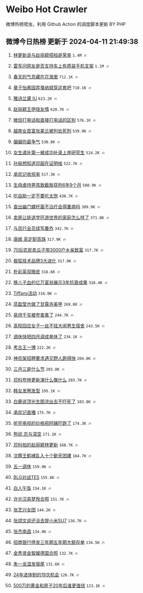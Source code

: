 # Weibo Hot Crawler 



微博热榜爬虫，利用 Github Action 的调度脚本更新 BY PHP 


## 微博今日热榜 更新于 2024-04-11 21:49:38 
1. [林更新说与赵丽颖搭档是荣幸](https://s.weibo.com/weibo?q=%23%E6%9E%97%E6%9B%B4%E6%96%B0%E8%AF%B4%E4%B8%8E%E8%B5%B5%E4%B8%BD%E9%A2%96%E6%90%AD%E6%A1%A3%E6%98%AF%E8%8D%A3%E5%B9%B8%23&t=31&band_rank=1&Refer=top) `1.4M 🔥` 

1. [雷军问网友是否支持车上有原装手机支架](https://s.weibo.com/weibo?q=%23%E9%9B%B7%E5%86%9B%E9%97%AE%E7%BD%91%E5%8F%8B%E6%98%AF%E5%90%A6%E6%94%AF%E6%8C%81%E8%BD%A6%E4%B8%8A%E6%9C%89%E5%8E%9F%E8%A3%85%E6%89%8B%E6%9C%BA%E6%94%AF%E6%9E%B6%23&t=31&band_rank=2&Refer=top) `1.1M 🔥` 

1. [春天的气息藏在花海里](https://s.weibo.com/weibo?q=%23%E6%98%A5%E5%A4%A9%E7%9A%84%E6%B0%94%E6%81%AF%E8%97%8F%E5%9C%A8%E8%8A%B1%E6%B5%B7%E9%87%8C%23&t=31&band_rank=3&Refer=top) `712.1K 🔥` 

1. [章子怡酱园弄戛纳就穿这套吧](https://s.weibo.com/weibo?q=%E7%AB%A0%E5%AD%90%E6%80%A1%E9%85%B1%E5%9B%AD%E5%BC%84%E6%88%9B%E7%BA%B3%E5%B0%B1%E7%A9%BF%E8%BF%99%E5%A5%97%E5%90%A7&t=31&band_rank=4&Refer=top) `710.1K 🔥` 

1. [雅诗兰黛 IU](https://s.weibo.com/weibo?q=%E9%9B%85%E8%AF%97%E5%85%B0%E9%BB%9B%20IU&t=31&band_rank=5&Refer=top) `623.2K 🔥` 

1. [赵丽颖王伊瑶友情](https://s.weibo.com/weibo?q=%23%E8%B5%B5%E4%B8%BD%E9%A2%96%E7%8E%8B%E4%BC%8A%E7%91%B6%E5%8F%8B%E6%83%85%23&t=31&band_rank=6&Refer=top) `620.7K 🔥` 

1. [微信打电话和直接打电话的区别](https://s.weibo.com/weibo?q=%23%E5%BE%AE%E4%BF%A1%E6%89%93%E7%94%B5%E8%AF%9D%E5%92%8C%E7%9B%B4%E6%8E%A5%E6%89%93%E7%94%B5%E8%AF%9D%E7%9A%84%E5%8C%BA%E5%88%AB%23&t=31&band_rank=7&Refer=top) `576.1K 🔥` 

1. [越南女首富张美兰被判处死刑](https://s.weibo.com/weibo?q=%23%E8%B6%8A%E5%8D%97%E5%A5%B3%E9%A6%96%E5%AF%8C%E5%BC%A0%E7%BE%8E%E5%85%B0%E8%A2%AB%E5%88%A4%E5%A4%84%E6%AD%BB%E5%88%91%23&t=31&band_rank=8&Refer=top) `539.9K 🔥` 

1. [偏偏你最争气](https://s.weibo.com/weibo?q=%E5%81%8F%E5%81%8F%E4%BD%A0%E6%9C%80%E4%BA%89%E6%B0%94&t=31&band_rank=9&Refer=top) `530.8K 🔥` 

1. [女生递补第一被成功补录上岸研究生](https://s.weibo.com/weibo?q=%23%E5%A5%B3%E7%94%9F%E9%80%92%E8%A1%A5%E7%AC%AC%E4%B8%80%E8%A2%AB%E6%88%90%E5%8A%9F%E8%A1%A5%E5%BD%95%E4%B8%8A%E5%B2%B8%E7%A0%94%E7%A9%B6%E7%94%9F%23&t=31&band_rank=10&Refer=top) `524.2K 🔥` 

1. [孙俪想知道邓超在证明啥](https://s.weibo.com/weibo?q=%23%E5%AD%99%E4%BF%AA%E6%83%B3%E7%9F%A5%E9%81%93%E9%82%93%E8%B6%85%E5%9C%A8%E8%AF%81%E6%98%8E%E5%95%A5%23&t=31&band_rank=11&Refer=top) `522.7K 🔥` 

1. [承欢记收视率](https://s.weibo.com/weibo?q=%E6%89%BF%E6%AC%A2%E8%AE%B0%E6%94%B6%E8%A7%86%E7%8E%87&t=31&band_rank=12&Refer=top) `517.3K 🔥` 

1. [生母虐待男孩致截肢获刑6年9个月](https://s.weibo.com/weibo?q=%23%E7%94%9F%E6%AF%8D%E8%99%90%E5%BE%85%E7%94%B7%E5%AD%A9%E8%87%B4%E6%88%AA%E8%82%A2%E8%8E%B7%E5%88%916%E5%B9%B49%E4%B8%AA%E6%9C%88%23&t=31&band_rank=13&Refer=top) `500.9K 🔥` 

1. [吃自助一定不要吃太饱](https://s.weibo.com/weibo?q=%23%E5%90%83%E8%87%AA%E5%8A%A9%E4%B8%80%E5%AE%9A%E4%B8%8D%E8%A6%81%E5%90%83%E5%A4%AA%E9%A5%B1%23&t=31&band_rank=14&Refer=top) `430.7K 🔥` 

1. [查出幽门螺杆菌不治疗会得重病吗](https://s.weibo.com/weibo?q=%23%E6%9F%A5%E5%87%BA%E5%B9%BD%E9%97%A8%E8%9E%BA%E6%9D%86%E8%8F%8C%E4%B8%8D%E6%B2%BB%E7%96%97%E4%BC%9A%E5%BE%97%E9%87%8D%E7%97%85%E5%90%97%23&t=31&band_rank=15&Refer=top) `389.9K 🔥` 

1. [卖房让娃退学环游世界的家庭怎么样了](https://s.weibo.com/weibo?q=%23%E5%8D%96%E6%88%BF%E8%AE%A9%E5%A8%83%E9%80%80%E5%AD%A6%E7%8E%AF%E6%B8%B8%E4%B8%96%E7%95%8C%E7%9A%84%E5%AE%B6%E5%BA%AD%E6%80%8E%E4%B9%88%E6%A0%B7%E4%BA%86%23&t=31&band_rank=16&Refer=top) `371.0K 🔥` 

1. [与凤行全员续写番外](https://s.weibo.com/weibo?q=%E4%B8%8E%E5%87%A4%E8%A1%8C%E5%85%A8%E5%91%98%E7%BB%AD%E5%86%99%E7%95%AA%E5%A4%96&t=31&band_rank=17&Refer=top) `342.7K 🔥` 

1. [唐嫣 高定配高珠](https://s.weibo.com/weibo?q=%E5%94%90%E5%AB%A3%20%E9%AB%98%E5%AE%9A%E9%85%8D%E9%AB%98%E7%8F%A0&t=31&band_rank=18&Refer=top) `317.9K 🔥` 

1. [70后农民卖瓜子带3000户乡亲致富](https://s.weibo.com/weibo?q=%2370%E5%90%8E%E5%86%9C%E6%B0%91%E5%8D%96%E7%93%9C%E5%AD%90%E5%B8%A63000%E6%88%B7%E4%B9%A1%E4%BA%B2%E8%87%B4%E5%AF%8C%23&t=31&band_rank=19&Refer=top) `317.7K 🔥` 

1. [极狐技术品牌3大进化](https://s.weibo.com/weibo?q=%23%E6%9E%81%E7%8B%90%E6%8A%80%E6%9C%AF%E5%93%81%E7%89%8C3%E5%A4%A7%E8%BF%9B%E5%8C%96%23&t=31&band_rank=20&Refer=top) `317.0K 🔥` 

1. [朴彩英双眼皮](https://s.weibo.com/weibo?q=%23%E6%9C%B4%E5%BD%A9%E8%8B%B1%E5%8F%8C%E7%9C%BC%E7%9A%AE%23&t=31&band_rank=21&Refer=top) `316.6K 🔥` 

1. [换儿子血的亿万富翁展示3年抗衰成果](https://s.weibo.com/weibo?q=%23%E6%8D%A2%E5%84%BF%E5%AD%90%E8%A1%80%E7%9A%84%E4%BA%BF%E4%B8%87%E5%AF%8C%E7%BF%81%E5%B1%95%E7%A4%BA3%E5%B9%B4%E6%8A%97%E8%A1%B0%E6%88%90%E6%9E%9C%23&t=31&band_rank=22&Refer=top) `316.4K 🔥` 

1. [Tiffany活动](https://s.weibo.com/weibo?q=Tiffany%E6%B4%BB%E5%8A%A8&t=31&band_rank=23&Refer=top) `316.0K 🔥` 

1. [蓝盈莹也做了甘露寺美甲](https://s.weibo.com/weibo?q=%E8%93%9D%E7%9B%88%E8%8E%B9%E4%B9%9F%E5%81%9A%E4%BA%86%E7%94%98%E9%9C%B2%E5%AF%BA%E7%BE%8E%E7%94%B2&t=31&band_rank=24&Refer=top) `269.8K 🔥` 

1. [易烊千玺被夸害羞了](https://s.weibo.com/weibo?q=%23%E6%98%93%E7%83%8A%E5%8D%83%E7%8E%BA%E8%A2%AB%E5%A4%B8%E5%AE%B3%E7%BE%9E%E4%BA%86%23&t=31&band_rank=25&Refer=top) `244.7K 🔥` 

1. [高校回应女子一丝不挂大闹男生宿舍](https://s.weibo.com/weibo?q=%23%E9%AB%98%E6%A0%A1%E5%9B%9E%E5%BA%94%E5%A5%B3%E5%AD%90%E4%B8%80%E4%B8%9D%E4%B8%8D%E6%8C%82%E5%A4%A7%E9%97%B9%E7%94%B7%E7%94%9F%E5%AE%BF%E8%88%8D%23&t=31&band_rank=26&Refer=top) `243.5K 🔥` 

1. [调休快把四月调成单休了](https://s.weibo.com/weibo?q=%E8%B0%83%E4%BC%91%E5%BF%AB%E6%8A%8A%E5%9B%9B%E6%9C%88%E8%B0%83%E6%88%90%E5%8D%95%E4%BC%91%E4%BA%86&t=31&band_rank=27&Refer=top) `234.1K 🔥` 

1. [考古王一博](https://s.weibo.com/weibo?q=%E8%80%83%E5%8F%A4%E7%8E%8B%E4%B8%80%E5%8D%9A&t=31&band_rank=28&Refer=top) `222.2K 🔥` 

1. [神农架招聘要求遇见野人跑得快](https://s.weibo.com/weibo?q=%23%E7%A5%9E%E5%86%9C%E6%9E%B6%E6%8B%9B%E8%81%98%E8%A6%81%E6%B1%82%E9%81%87%E8%A7%81%E9%87%8E%E4%BA%BA%E8%B7%91%E5%BE%97%E5%BF%AB%23&t=31&band_rank=29&Refer=top) `204.0K 🔥` 

1. [三月三是什么节](https://s.weibo.com/weibo?q=%23%E4%B8%89%E6%9C%88%E4%B8%89%E6%98%AF%E4%BB%80%E4%B9%88%E8%8A%82%23&t=31&band_rank=30&Refer=top) `203.8K 🔥` 

1. [邓科夸林更新演什么像什么](https://s.weibo.com/weibo?q=%23%E9%82%93%E7%A7%91%E5%A4%B8%E6%9E%97%E6%9B%B4%E6%96%B0%E6%BC%94%E4%BB%80%E4%B9%88%E5%83%8F%E4%BB%80%E4%B9%88%23&t=31&band_rank=31&Refer=top) `203.7K 🔥` 

1. [韩女发圈发型](https://s.weibo.com/weibo?q=%E9%9F%A9%E5%A5%B3%E5%8F%91%E5%9C%88%E5%8F%91%E5%9E%8B&t=31&band_rank=32&Refer=top) `195.1K 🔥` 

1. [白鹿说顶光生图流出去不吓死了](https://s.weibo.com/weibo?q=%23%E7%99%BD%E9%B9%BF%E8%AF%B4%E9%A1%B6%E5%85%89%E7%94%9F%E5%9B%BE%E6%B5%81%E5%87%BA%E5%8E%BB%E4%B8%8D%E5%90%93%E6%AD%BB%E4%BA%86%23&t=31&band_rank=33&Refer=top) `183.8K 🔥` 

1. [承欢记直播](https://s.weibo.com/weibo?q=%E6%89%BF%E6%AC%A2%E8%AE%B0%E7%9B%B4%E6%92%AD&t=31&band_rank=34&Refer=top) `175.7K 🔥` 

1. [听完电视的价格把阿姨吓跑了](https://s.weibo.com/weibo?q=%E5%90%AC%E5%AE%8C%E7%94%B5%E8%A7%86%E7%9A%84%E4%BB%B7%E6%A0%BC%E6%8A%8A%E9%98%BF%E5%A7%A8%E5%90%93%E8%B7%91%E4%BA%86&t=31&band_rank=35&Refer=top) `174.3K 🔥` 

1. [熊祁 恋与深空](https://s.weibo.com/weibo?q=%E7%86%8A%E7%A5%81%20%E6%81%8B%E4%B8%8E%E6%B7%B1%E7%A9%BA&t=31&band_rank=36&Refer=top) `171.1K 🔥` 

1. [邓科拍的赵丽颖林更新](https://s.weibo.com/weibo?q=%23%E9%82%93%E7%A7%91%E6%8B%8D%E7%9A%84%E8%B5%B5%E4%B8%BD%E9%A2%96%E6%9E%97%E6%9B%B4%E6%96%B0%23&t=31&band_rank=37&Refer=top) `168.7K 🔥` 

1. [沈腾王鹤棣乱入十个勤天团建](https://s.weibo.com/weibo?q=%E6%B2%88%E8%85%BE%E7%8E%8B%E9%B9%A4%E6%A3%A3%E4%B9%B1%E5%85%A5%E5%8D%81%E4%B8%AA%E5%8B%A4%E5%A4%A9%E5%9B%A2%E5%BB%BA&t=31&band_rank=38&Refer=top) `164.7K 🔥` 

1. [五一调休](https://s.weibo.com/weibo?q=%E4%BA%94%E4%B8%80%E8%B0%83%E4%BC%91&t=31&band_rank=39&Refer=top) `159.9K 🔥` 

1. [BLG对战TES](https://s.weibo.com/weibo?q=%23BLG%E5%AF%B9%E6%88%98TES%23&t=31&band_rank=40&Refer=top) `155.6K 🔥` 

1. [白人午饭](https://s.weibo.com/weibo?q=%E7%99%BD%E4%BA%BA%E5%8D%88%E9%A5%AD&t=31&band_rank=41&Refer=top) `154.1K 🔥` 

1. [许光汉易梦玲合照](https://s.weibo.com/weibo?q=%23%E8%AE%B8%E5%85%89%E6%B1%89%E6%98%93%E6%A2%A6%E7%8E%B2%E5%90%88%E7%85%A7%23&t=31&band_rank=42&Refer=top) `151.7K 🔥` 

1. [张艺兴女团](https://s.weibo.com/weibo?q=%E5%BC%A0%E8%89%BA%E5%85%B4%E5%A5%B3%E5%9B%A2&t=31&band_rank=43&Refer=top) `144.2K 🔥` 

1. [张颂文说还没去提小米SU7](https://s.weibo.com/weibo?q=%23%E5%BC%A0%E9%A2%82%E6%96%87%E8%AF%B4%E8%BF%98%E6%B2%A1%E5%8E%BB%E6%8F%90%E5%B0%8F%E7%B1%B3SU7%23&t=31&band_rank=44&Refer=top) `136.7K 🔥` 

1. [张杰南昌](https://s.weibo.com/weibo?q=%E5%BC%A0%E6%9D%B0%E5%8D%97%E6%98%8C&t=31&band_rank=45&Refer=top) `134.9K 🔥` 

1. [招商银行停发三年期五年期大额存单](https://s.weibo.com/weibo?q=%23%E6%8B%9B%E5%95%86%E9%93%B6%E8%A1%8C%E5%81%9C%E5%8F%91%E4%B8%89%E5%B9%B4%E6%9C%9F%E4%BA%94%E5%B9%B4%E6%9C%9F%E5%A4%A7%E9%A2%9D%E5%AD%98%E5%8D%95%23&t=31&band_rank=46&Refer=top) `134.5K 🔥` 

1. [金秀贤金智媛德国合照](https://s.weibo.com/weibo?q=%23%E9%87%91%E7%A7%80%E8%B4%A4%E9%87%91%E6%99%BA%E5%AA%9B%E5%BE%B7%E5%9B%BD%E5%90%88%E7%85%A7%23&t=31&band_rank=47&Refer=top) `132.7K 🔥` 

1. [朱一龙湿发狼尾](https://s.weibo.com/weibo?q=%23%E6%9C%B1%E4%B8%80%E9%BE%99%E6%B9%BF%E5%8F%91%E7%8B%BC%E5%B0%BE%23&t=31&band_rank=48&Refer=top) `131.6K 🔥` 

1. [24年进体制的19次机会](https://s.weibo.com/weibo?q=24%E5%B9%B4%E8%BF%9B%E4%BD%93%E5%88%B6%E7%9A%8419%E6%AC%A1%E6%9C%BA%E4%BC%9A&t=31&band_rank=49&Refer=top) `126.7K 🔥` 

1. [500万的黄金和房子20年后谁更值钱](https://s.weibo.com/weibo?q=%23500%E4%B8%87%E7%9A%84%E9%BB%84%E9%87%91%E5%92%8C%E6%88%BF%E5%AD%9020%E5%B9%B4%E5%90%8E%E8%B0%81%E6%9B%B4%E5%80%BC%E9%92%B1%23&t=31&band_rank=50&Refer=top) `123.1K 🔥` 

